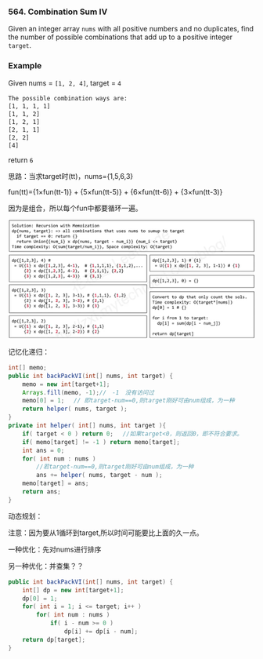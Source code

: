 ### 564. Combination Sum IV

Given an integer array `nums` with all positive numbers and no duplicates, find the number of possible combinations that add up to a positive integer `target`.

### Example

Given nums = `[1, 2, 4]`, target = `4`

```
The possible combination ways are:
[1, 1, 1, 1]
[1, 1, 2]
[1, 2, 1]
[2, 1, 1]
[2, 2]
[4]
```

return `6`

思路：当求target时(tt)，nums={1,5,6,3}

fun(tt)={1×fun(tt-1)} + {5×fun(tt-5)} + {6×fun(tt-6)} + {3×fun(tt-3)}

因为是组合，所以每个fun中都要循环一遍。

![election_50](assets/Selection_508.png)

记忆化递归：

```java
int[] memo;
public int backPackVI(int[] nums, int target) {
    memo = new int[target+1];
    Arrays.fill(memo, -1);//　-1　没有访问过
    memo[0] = 1; 　// 即target-num==0,则target刚好可由num组成，为一种
    return helper( nums, target );
}
private int helper( int[] nums, int target ){
    if( target < 0 ) return 0; 　//如果target<0，则返回0，即不符合要求。
    if( memo[target] != -1 ) return memo[target];
    int ans = 0;
    for( int num : nums )
      	//若target-num==0,则target刚好可由num组成，为一种
        ans += helper( nums, target - num );
    memo[target] = ans;
    return ans;
}
```

动态规划：

注意：因为要从1循环到target,所以时间可能要比上面的久一点。

一种优化：先对nums进行排序

另一种优化：并查集？？

```java
public int backPackVI(int[] nums, int target) {
    int[] dp = new int[target+1];
    dp[0] = 1;
    for( int i = 1; i <= target; i++ )
        for( int num : nums )
            if( i - num >= 0 )
                dp[i] += dp[i - num];
    return dp[target];
}
```

